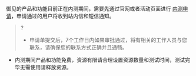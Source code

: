 御见的产品和功能目前正在内测期间，需要先通过官网或者活动页面进行 [内测申请]()，申请通过的用户将收到站内信和短信通知。
>?
>- 申请单提交后，7个工作日内如果审批通过，将有相关的工作人员与您联系，请确保您的联系方式正确并且通畅。
- 内测期间产品和功能免费，资源有限请合理设置资源数量和测试时间，测试完毕无需使用请释放资源。
